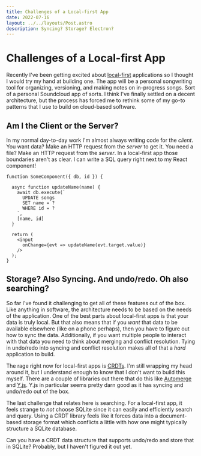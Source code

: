 ```yaml
---
title: Challenges of a Local-first App
date: 2022-07-16
layout: ../../layouts/Post.astro
description: Syncing? Storage? Electron?
---
```


# Challenges of a Local-first App

Recently I've been getting excited about [local-first](https://www.inkandswitch.com/local-first/) applications so I thought I would try my hand at building one. 
The app will be a personal songwriting tool for organizing, versioning, and making notes on in-progress songs. Sort of a personal Soundcloud app of sorts.
I think I've finally settled on a decent architecture, but the process has forced me to rethink some of my go-to patterns that I use to build on cloud-based software.

## Am I the Client or the Server?

In my normal day-to-day work I'm almost always writing code for the _client_.
You want data? Make an HTTP request from the _server_ to get it. 
You need a file? Make an HTTP request from the _server_. 
In a local-first app those boundaries aren't as clear. 
I can write a SQL query right next to my React component!

```tsx
function SomeComponent({ db, id }) {

  async function updateName(name) {
    await db.execute(`
      UPDATE songs
      SET name = ?
      WHERE id = ?
    `, 
    [name, id]
  }

  return (
    <input
      onChange={evt => updateName(evt.target.value)} 
    />
  );
}
```

## Storage? Also Syncing. And undo/redo. Oh also searching?

So far I've found it challenging to get all of these features out of the box.
Like anything in software, the architecture needs to be based on the needs of the application.
One of the best parts about local-first apps is that your data is truly local. 
But that also means that if you _want_ that data to be available elsewhere (like on a phone perhaps), then you have to figure out how to sync the data.
Additionally, if you want multiple people to interact with that data you need to think about merging and conflict resolution.
Tying in undo/redo into syncing and conflict resolution makes all of that a _hard_ application to build.

The rage right now for local-first apps is [CRDTs](https://crdt.tech/). 
I'm still wrapping my head around it, but I understand enough to know that I don't want to build this myself.
There are a couple of libraries out there that do this like [Automerge](https://automerge.org/) and [Y.js](https://yjs.dev/).
Y.js in particular seems pretty darn good as it has syncing and undo/redo out of the box.

The last challenge that relates here is searching.
For a local-first app, it feels strange to _not_ choose SQLite since it can easily and efficiently search and query.
Using a CRDT library feels like it forces data into a document-based storage format which conflicts a little with how one might typically structure a SQLite database.

Can you have a CRDT data structure that supports undo/redo and store that in SQLite? 
Probably, but I haven't figured it out yet.




